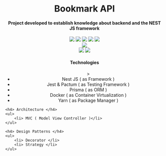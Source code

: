 # <div align="center"> Bookmark API  </div> #
<h4 align="center"> Project developed to establish knowledge about backend and the <strong>NEST JS</strong> framework </h4>
<div align="center"> <img src="https://img.shields.io/badge/NestJS-red" > <img src="https://img.shields.io/badge/Jest-green"> <img src="https://img.shields.io/badge/Prisma-grey"> <img src="https://img.shields.io/badge/Docker-blue"> <img src="https://img.shields.io/badge/Yarn-lightblue"> </div>

<div align="center"> <img src="https://img.shields.io/badge/MVC-Model_View_Controller-yellow"> </div>

<div align="center"> <img src=https://img.shields.io/badge/Decorator-lightred> <img src=https://img.shields.io/badge/Strategy-lightgrey> </div>

<div>
    <h4 align="center"> Technologies </h4>
    <ul align="center">>
        <li> Nest JS ( as Framework ) </li>
        <li> Jest & Pactum ( as Testing Framework ) </li>
        <li> Prisma ( as ORM ) </li>
        <li> Docker ( as Container Virtualization ) </li>
        <li> Yarn ( as Package Manager ) </li>
    </ul>
    
    <h4> Architecture </h4>
    <ul>
        <li> MVC ( Model View Controller )</li>
    </ul>
    
    <h4> Design Patterns </h4>
    <ul>
        <li> Decorator </li>
        <li> Strategy </li>
    </ul>

</div>

    
